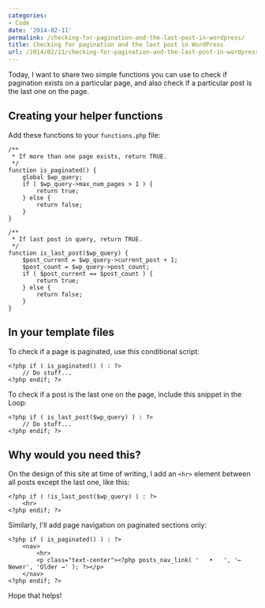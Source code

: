 ```yaml
---
categories:
- Code
date: '2014-02-11'
permalink: /checking-for-pagination-and-the-last-post-in-wordpress/
title: Checking for pagination and the last post in WordPress
url: /2014/02/11/checking-for-pagination-and-the-last-post-in-wordpress
---
```


Today, I want to share two simple functions you can use to check if pagination exists on a particular page, and also check if a particular post is the last one on the page.

<!--more-->

<h2>Creating your helper functions</h2>

Add these functions to your <code>functions.php</code> file:

<pre><code class="language-php">/**
 * If more than one page exists, return TRUE.
 */
function is_paginated() {
    global $wp_query;
    if ( $wp_query-&gt;max_num_pages > 1 ) {
        return true;
    } else {
        return false;
    }
}

/**
 * If last post in query, return TRUE.
 */
function is_last_post($wp_query) {
    $post_current = $wp_query-&gt;current_post + 1;
    $post_count = $wp_query-&gt;post_count;
    if ( $post_current == $post_count ) {
        return true;
    } else {
        return false;
    }
}</code></pre>

<h2>In your template files</h2>

To check if a page is paginated, use this conditional script:

<pre><code class="language-php">&lt;?php if ( is_paginated() ) : ?&gt;
    // Do stuff...
&lt;?php endif; ?&gt;</code></pre>

To check if a post is the last one on the page, include this snippet in the Loop:

<pre><code class="language-php">&lt;?php if ( is_last_post($wp_query) ) : ?&gt;
    // Do stuff...
&lt;?php endif; ?&gt;</code></pre>

<h2>Why would you need this?</h2>

On the design of this site at time of writing, I add an <code>&lt;hr&gt;</code> element between all posts except the last one, like this:

<pre><code class="language-php">&lt;?php if ( !is_last_post($wp_query) ) : ?&gt;
    &lt;hr&gt;
&lt;?php endif; ?&gt;</code></pre>

Similarly, I'll add page navigation on paginated sections only:

<pre><code class="language-php">&lt;?php if ( is_paginated() ) : ?&gt;
    &lt;nav&gt;
        &lt;hr&gt;
        &lt;p class="text-center"&gt;&lt;?php posts_nav_link( '&nbsp;&nbsp;&nbsp;&bull;&nbsp;&nbsp;&nbsp;', '&larr; Newer', 'Older &rarr;' ); ?&gt;&lt;/p&gt;
    &lt;/nav&gt;
&lt;?php endif; ?&gt;</code></pre>

Hope that helps!